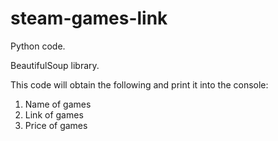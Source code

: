 # steam-games-link

Python code.

BeautifulSoup library.

This code will obtain the following and print it into the console: 
1. Name of games
2. Link of games
3. Price of games
